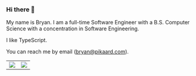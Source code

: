 ### Hi there 👋

My name is Bryan. I am a full-time Software Engineer with a B.S. Computer Science with a concentration in Software Engineering.

I like TypeScript.

You can reach me by email ([bryan@pikaard.com](mailto:bryan@pikaard.com)).

<table>
  <tr>
    <td align="center">
      <img src="https://github-readme-stats.vercel.app/api/?username=bwpikaard&count_private=true&hide_border=true&hide_title=true&show_icons=true"/>
    </td>
    <td align="center">
      <img src="https://github-readme-stats.vercel.app/api/top-langs/?username=bwpikaard&hide_border=true&layout=compact"/>
    </td>
  </tr>
</table>
